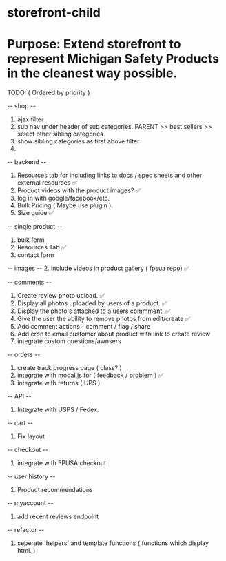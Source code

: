 # storefront-child
# Purpose: Extend storefront to represent Michigan Safety Products in the cleanest way possible.

TODO: ( Ordered by priority )

-- shop --
1. ajax filter
2. sub nav under header of sub categories. PARENT >> best sellers >> select other sibling categories
3. show sibling categories as first above filter
4. 

-- backend --
1. Resources tab for including links to docs / spec sheets and other external resources ✅
2. Product videos with the product images? ✅
3. log in with google/facebook/etc.
4. Bulk Pricing ( Maybe use plugin ).
5. Size guide ✅

-- single product --
1. bulk form
2. Resources Tab ✅
3. contact form 

-- images -- 
2. include videos in product gallery ( fpsua repo) ✅


-- comments -- 
1. Create review photo upload. ✅
2. Display all photos uploaded by users of a product. ✅
3. Display the photo's attached to a users commment. ✅
4. Give the user the ability to remove photos from edit/create ✅
5. Add comment actions - comment / flag / share
6. Add cron to email customer about product with link to create review
7. integrate custom questions/awnsers

-- orders --
1. create track progress page ( class? )
2. integrate with modal.js for ( feedback / problem ) ✅
3. integrate with returns ( UPS )

-- API --
1. Integrate with USPS / Fedex.

-- cart --
1. Fix layout

-- checkout --
1. integrate with FPUSA checkout

-- user history --
1. Product recommendations

-- myaccount --
1. add recent reviews endpoint

-- refactor --
1. seperate 'helpers' and template functions ( functions which display html. )